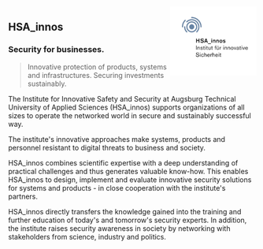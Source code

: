 <img align="right" height="140" alt="HSA_innos" src="HSA-PV-HSA-innos-300-rgb.1340.webp"/>
<!-- <img align="right" height="140" alt="HSA_innos" src="HSA-innos.png"/> -->

## HSA_innos

### Security for businesses.

> Innovative protection of products, systems and infrastructures. Securing investments sustainably.

The Institute for Innovative Safety and Security at Augsburg Technical University of Applied Sciences (HSA_innos) supports organizations of all sizes to operate the networked world in secure and sustainably successful way.

The institute's innovative approaches make systems, products and personnel resistant to digital threats to business and society.

HSA_innos combines scientific expertise with a deep understanding of practical challenges and thus generates valuable know-how. This enables HSA_innos to design, implement and evaluate innovative security solutions for systems and products - in close cooperation with the institute's partners.

HSA_innos directly transfers the knowledge gained into the training and further education of today's and tomorrow's security experts. In addition, the institute raises security awareness in society by networking with stakeholders from science, industry and politics.
